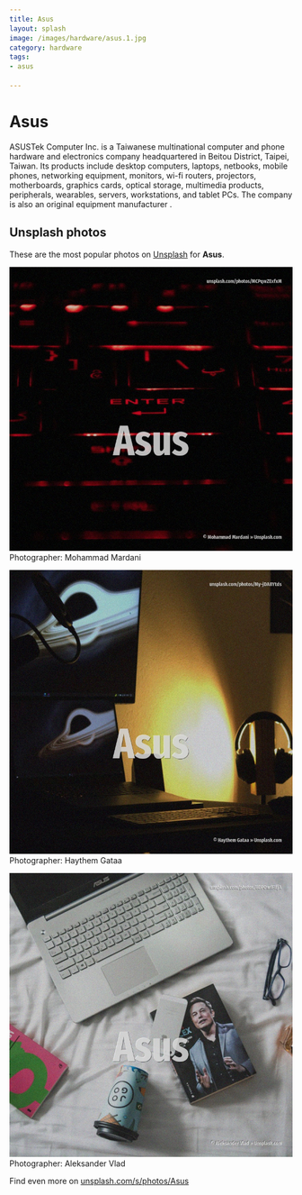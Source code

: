 ```yaml
---
title: Asus
layout: splash
image: /images/hardware/asus.1.jpg
category: hardware
tags:
- asus

---
```

# Asus

ASUSTek Computer Inc.  is a Taiwanese multinational computer and phone hardware and electronics company headquartered in  Beitou District, Taipei, Taiwan. Its products include desktop computers, laptops, netbooks, mobile phones, networking equipment,  monitors, wi-fi routers, projectors, motherboards, graphics cards, optical storage, multimedia  products, peripherals, wearables, servers, workstations, and tablet PCs. The company is also an original equipment manufacturer .  

 
## Unsplash photos
These are the most popular photos on [Unsplash](https://unsplash.com) for **Asus**.
 
![Asus](/images/hardware/asus.1.jpg)
Photographer:  Mohammad Mardani
 
![Asus](/images/hardware/asus.2.jpg)
Photographer:  Haythem Gataa
 
![Asus](/images/hardware/asus.3.jpg)
Photographer:  Aleksander Vlad
 
Find even more on [unsplash.com/s/photos/Asus](https://unsplash.com/s/photos/Asus)
 

